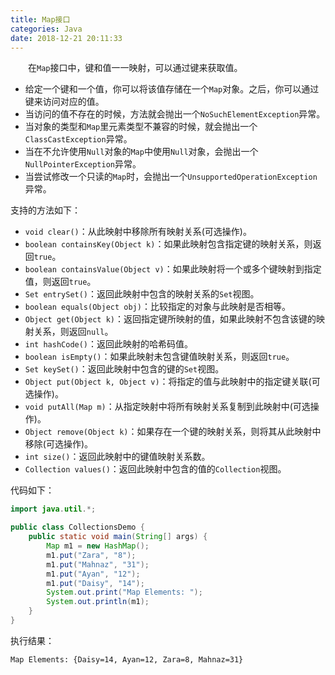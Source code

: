 ```yaml
---
title: Map接口
categories: Java
date: 2018-12-21 20:11:33
---
```

&emsp;&emsp;在`Map`接口中，键和值一一映射，可以通过键来获取值。<!--more-->

- 给定一个键和一个值，你可以将该值存储在一个`Map`对象。之后，你可以通过键来访问对应的值。
- 当访问的值不存在的时候，方法就会抛出一个`NoSuchElementException`异常。
- 当对象的类型和`Map`里元素类型不兼容的时候，就会抛出一个`ClassCastException`异常。
- 当在不允许使用`Null`对象的`Map`中使用`Null`对象，会抛出一个`NullPointerException`异常。
- 当尝试修改一个只读的`Map`时，会抛出一个`UnsupportedOperationException`异常。

支持的方法如下：

- `void clear()`：从此映射中移除所有映射关系(可选操作)。
- `boolean containsKey(Object k)`：如果此映射包含指定键的映射关系，则返回`true`。
- `boolean containsValue(Object v)`：如果此映射将一个或多个键映射到指定值，则返回`true`。
- `Set entrySet()`：返回此映射中包含的映射关系的`Set`视图。
- `boolean equals(Object obj)`：比较指定的对象与此映射是否相等。
- `Object get(Object k)`：返回指定键所映射的值，如果此映射不包含该键的映射关系，则返回`null`。
- `int hashCode()`：返回此映射的哈希码值。
- `boolean isEmpty()`：如果此映射未包含键值映射关系，则返回`true`。
- `Set keySet()`：返回此映射中包含的键的`Set`视图。
- `Object put(Object k, Object v)`：将指定的值与此映射中的指定键关联(可选操作)。
- `void putAll(Map m)`：从指定映射中将所有映射关系复制到此映射中(可选操作)。
- `Object remove(Object k)`：如果存在一个键的映射关系，则将其从此映射中移除(可选操作)。
- `int size()`：返回此映射中的键值映射关系数。
- `Collection values()`：返回此映射中包含的值的`Collection`视图。

代码如下：

``` java
import java.util.*;

public class CollectionsDemo {
    public static void main(String[] args) {
        Map m1 = new HashMap();
        m1.put("Zara", "8");
        m1.put("Mahnaz", "31");
        m1.put("Ayan", "12");
        m1.put("Daisy", "14");
        System.out.print("Map Elements: ");
        System.out.println(m1);
    }
}
```

执行结果：

``` bash
Map Elements: {Daisy=14, Ayan=12, Zara=8, Mahnaz=31}
```